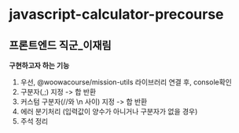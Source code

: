 # javascript-calculator-precourse
## 프론트엔드 직군_이재림
**구현하고자 하는 기능**
1. 우선, @woowacourse/mission-utils 라이브러리 연결 후, console확인
2. 구분자(,;) 지정 -> 합 반환
3. 커스텀 구분자(//와 \n 사이) 지정 -> 합 반환
4. 에러 분기처리 (입력값이 양수가 아니거나 구분자가 없을 경우)
5. 주석 정리

